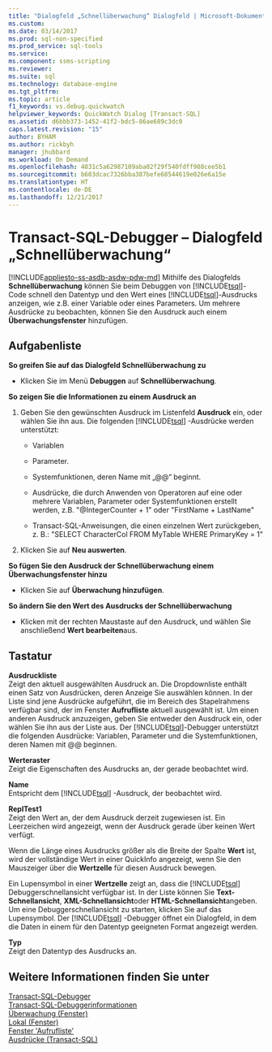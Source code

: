```yaml
---
title: "Dialogfeld „Schnellüberwachung“ Dialogfeld | Microsoft-Dokumentation"
ms.custom: 
ms.date: 03/14/2017
ms.prod: sql-non-specified
ms.prod_service: sql-tools
ms.service: 
ms.component: ssms-scripting
ms.reviewer: 
ms.suite: sql
ms.technology: database-engine
ms.tgt_pltfrm: 
ms.topic: article
f1_keywords: vs.debug.quickwatch
helpviewer_keywords: QuickWatch Dialog [Transact-SQL]
ms.assetid: d6bbb373-1452-41f2-bdc5-86ae689c3dc0
caps.latest.revision: "15"
author: BYHAM
ms.author: rickbyh
manager: jhubbard
ms.workload: On Demand
ms.openlocfilehash: 4831c5a62987109aba02f29f540fdff908cee5b1
ms.sourcegitcommit: b603dcac7326bba387befe68544619e026e6a15e
ms.translationtype: HT
ms.contentlocale: de-DE
ms.lasthandoff: 12/21/2017
---
```

# <a name="transact-sql-debugger---quickwatch-dialog-box"></a>Transact-SQL-Debugger – Dialogfeld „Schnellüberwachung“
[!INCLUDE[appliesto-ss-asdb-asdw-pdw-md](../../includes/appliesto-ss-asdb-asdw-pdw-md.md)] Mithilfe des Dialogfelds **Schnellüberwachung** können Sie beim Debuggen von [!INCLUDE[tsql](../../includes/tsql-md.md)]-Code schnell den Datentyp und den Wert eines [!INCLUDE[tsql](../../includes/tsql-md.md)]-Ausdrucks anzeigen, wie z.B. einer Variable oder eines Parameters. Um mehrere Ausdrücke zu beobachten, können Sie den Ausdruck auch einem **Überwachungsfenster** hinzufügen.  
  
## <a name="task-list"></a>Aufgabenliste  
 **So greifen Sie auf das Dialogfeld Schnellüberwachung zu**  
  
-   Klicken Sie im Menü **Debuggen** auf **Schnellüberwachung**.  
  
 **So zeigen Sie die Informationen zu einem Ausdruck an**  
  
1.  Geben Sie den gewünschten Ausdruck im Listenfeld **Ausdruck** ein, oder wählen Sie ihn aus. Die folgenden [!INCLUDE[tsql](../../includes/tsql-md.md)] -Ausdrücke werden unterstützt:  
  
    -   Variablen  
  
    -   Parameter.  
  
    -   Systemfunktionen, deren Name mit „@@“ beginnt.  
  
    -   Ausdrücke, die durch Anwenden von Operatoren auf eine oder mehrere Variablen, Parameter oder Systemfunktionen erstellt werden, z.B. "@IntegerCounter + 1" oder "FirstName + LastName"  
  
    -   Transact-SQL-Anweisungen, die einen einzelnen Wert zurückgeben, z. B.: "SELECT CharacterCol FROM MyTable WHERE PrimaryKey = 1"  
  
2.  Klicken Sie auf **Neu auswerten**.  
  
 **So fügen Sie den Ausdruck der Schnellüberwachung einem Überwachungsfenster hinzu**  
  
-   Klicken Sie auf **Überwachung hinzufügen**.  
  
 **So ändern Sie den Wert des Ausdrucks der Schnellüberwachung**  
  
-   Klicken mit der rechten Maustaste auf den Ausdruck, und wählen Sie anschließend **Wert bearbeiten**aus.  
  
## <a name="options"></a>Tastatur  
 **Ausdruckliste**  
 Zeigt den aktuell ausgewählten Ausdruck an. Die Dropdownliste enthält einen Satz von Ausdrücken, deren Anzeige Sie auswählen können. In der Liste sind jene Ausdrücke aufgeführt, die im Bereich des Stapelrahmens verfügbar sind, der im Fenster **Aufrufliste** aktuell ausgewählt ist. Um einen anderen Ausdruck anzuzeigen, geben Sie entweder den Ausdruck ein, oder wählen Sie ihn aus der Liste aus. Der [!INCLUDE[tsql](../../includes/tsql-md.md)]-Debugger unterstützt die folgenden Ausdrücke: Variablen, Parameter und die Systemfunktionen, deren Namen mit @@ beginnen.  
  
 **Werteraster**  
 Zeigt die Eigenschaften des Ausdrucks an, der gerade beobachtet wird.  
  
 **Name**  
 Entspricht dem [!INCLUDE[tsql](../../includes/tsql-md.md)] -Ausdruck, der beobachtet wird.  
  
 **ReplTest1**  
 Zeigt den Wert an, der dem Ausdruck derzeit zugewiesen ist. Ein Leerzeichen wird angezeigt, wenn der Ausdruck gerade über keinen Wert verfügt.  
  
 Wenn die Länge eines Ausdrucks größer als die Breite der Spalte **Wert** ist, wird der vollständige Wert in einer QuickInfo angezeigt, wenn Sie den Mauszeiger über die **Wertzelle** für diesen Ausdruck bewegen.  
  
 Ein Lupensymbol in einer **Wertzelle** zeigt an, dass die [!INCLUDE[tsql](../../includes/tsql-md.md)] Debuggerschnellansicht verfügbar ist. In der Liste können Sie **Text-Schnellansicht**, **XML-Schnellansicht**oder **HTML-Schnellansicht**angeben. Um eine Debuggerschnellansicht zu starten, klicken Sie auf das Lupensymbol. Der [!INCLUDE[tsql](../../includes/tsql-md.md)] -Debugger öffnet ein Dialogfeld, in dem die Daten in einem für den Datentyp geeigneten Format angezeigt werden.  
  
 **Typ**  
 Zeigt den Datentyp des Ausdrucks an.  
  
## <a name="see-also"></a>Weitere Informationen finden Sie unter  
 [Transact-SQL-Debugger](../../relational-databases/scripting/transact-sql-debugger.md)   
 [Transact-SQL-Debuggerinformationen](../../relational-databases/scripting/transact-sql-debugger-information.md)   
 [Überwachung (Fenster)](../../relational-databases/scripting/transact-sql-debugger-watch-window.md)   
 [Lokal (Fenster)](../../relational-databases/scripting/transact-sql-debugger-locals-window.md)   
 [Fenster 'Aufrufliste'](../../relational-databases/scripting/transact-sql-debugger-call-stack-window.md)   
 [Ausdrücke &#40;Transact-SQL&#41;](../../t-sql/language-elements/expressions-transact-sql.md)  
  
  
